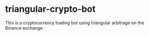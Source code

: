 # triangular-crypto-bot
This is a cryptocurrency trading bot using triangular arbitrage on the Binance exchange.
